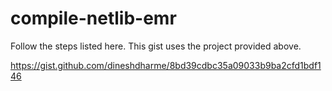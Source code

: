 # compile-netlib-emr

Follow the steps listed here. This gist uses the project provided above.

https://gist.github.com/dineshdharme/8bd39cdbc35a09033b9ba2cfd1bdf146
